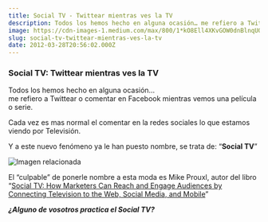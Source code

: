 ```yaml
---
title: Social TV - Twittear mientras ves la TV
description: Todos los hemos hecho en alguna ocasión… me refiero a Twittear o comentar en Facebook mientras vemos una película o serie. Cada vez es mas…
image: https://cdn-images-1.medium.com/max/800/1*kO8Ell4XKvGOW0dnBlnqUQ.jpeg
slug: social-tv-twittear-mientras-ves-la-tv
date: 2012-03-28T20:56:02.000Z
---
```


### Social TV: Twittear mientras ves la TV

Todos los hemos hecho en alguna ocasión…  
me refiero a Twittear o comentar en Facebook mientras vemos una película o serie.

Cada vez es mas normal el comentar en la redes sociales lo que estamos viendo por Televisión.

Y a este nuevo fenómeno ya le han puesto nombre, se trata de: “**Social TV**”

![Imagen relacionada](https://cdn-images-1.medium.com/max/800/1*kO8Ell4XKvGOW0dnBlnqUQ.jpeg)

El “culpable” de ponerle nombre a esta moda es Mike Prouxl, autor del libro “[Social TV: How Marketers Can Reach and Engage Audiences by Connecting Television to the Web, Social Media, and Mobile](https://www.amazon.com/-/es/Mike-Proulx/dp/1118167465/ref=sr_1_1?__mk_es_US=ÅMÅŽÕÑ&dchild=1&keywords=Social+TV%3A+How+Marketers+Can+Reach+and+Engage+Audiences+by+Connecting+Television+to+the+Web%2C+Social+Media%2C+and+Mobile&qid=1610999942&sr=8-1)”

***¿Alguno de vosotros practica el Social TV?***
